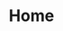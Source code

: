 ---
layout: home
title: "Home"
author_profile: false
permalink: /
header:
  overlay_image: assets/images/osaka-wide.jpg
  overlay_filter: 0.2 # same as ading an opacity of 0.5 to a black backgroud
  actions:
  - label: "Do Not Click"
    url: "https://www.youtube.com/watch?v=dQw4w9WgXcQ&ab_channel=RickAstley"
  # caption: "small text on the bottom corner"
entries_layout: grid
classes: wide
---